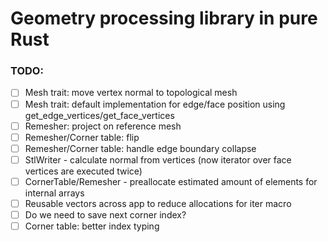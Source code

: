 # Geometry processing library in pure Rust

### TODO:
- [ ] Mesh trait: move vertex normal to topological mesh
- [ ] Mesh trait: default implementation for edge/face position using get_edge_vertices/get_face_vertices
- [ ] Remesher: project on reference mesh
- [ ] Remesher/Corner table: flip
- [ ] Remesher/Corner table: handle edge boundary collapse
- [ ] StlWriter - calculate normal from vertices (now iterator over face vertices are executed twice)
- [ ] CornerTable/Remesher - preallocate estimated amount of elements for internal arrays
- [ ] Reusable vectors across app to reduce allocations for iter macro
- [ ] Do we need to save next corner index? 
- [ ] Corner table: better index typing